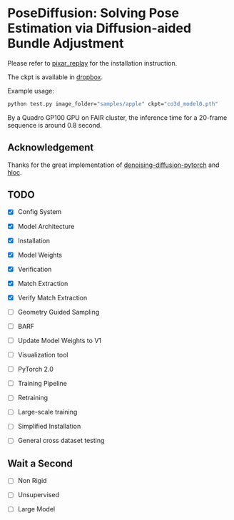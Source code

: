 # PoseDiffusion: Solving Pose Estimation via Diffusion-aided Bundle Adjustment

Please refer to [pixar_replay](https://github.com/fairinternal/pixar_replay) for the installation instruction.

The ckpt is available in [dropbox](https://www.dropbox.com/s/unsgup5yu2pmusk/co3d_model0.pth?dl=0).

Example usage:

```.bash
python test.py image_folder="samples/apple" ckpt="co3d_model0.pth"
```

By a Quadro GP100 GPU on FAIR cluster, the inference time for a 20-frame sequence is around 0.8 second.

## Acknowledgement

Thanks for the great implementation of [denoising-diffusion-pytorch](https://github.com/lucidrains/denoising-diffusion-pytorch) and [hloc](https://github.com/cvg/Hierarchical-Localization).


## TODO

- [x] Config System
- [x] Model Architecture
- [x] Installation
- [x] Model Weights
- [x] Verification
- [x] Match Extraction  
- [x] Verify Match Extraction  
- [ ] Geometry Guided Sampling
- [ ] BARF
- [ ] Update Model Weights to V1
- [ ] Visualization tool
- [ ] PyTorch 2.0
- [ ] Training Pipeline
- [ ] Retraining
- [ ] Large-scale training
- [ ] Simplified Installation
- [ ] General cross dataset testing




## Wait a Second
- [ ] Non Rigid
- [ ] Unsupervised
- [ ] Large Model










